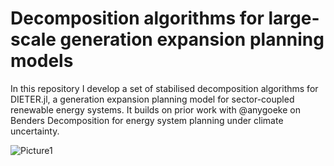 # Decomposition algorithms for large-scale generation expansion planning models
In this repository I develop a set of stabilised decomposition algorithms for DIETER.jl, a generation expansion planning model for sector-coupled renewable energy systems.
It builds on prior work with @anygoeke on Benders Decomposition for energy system planning under climate uncertainty.

![Picture1](https://github.com/FSchmidtDIW/benders-decomposition/assets/113511577/1e3eaf81-22d9-4762-9304-8cd2b6f4c610)
